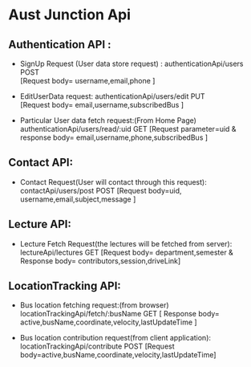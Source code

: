 # Aust Junction Api
			
## Authentication API :

- SignUp Request (User data store request) : 
  authenticationApi/users  POST  
  [Request body= username,email,phone ]

- EditUserData request:
  authenticationApi/users/edit  PUT  
  [Request body= email,username,subscribedBus ]

- Particular User data fetch request:(From Home Page)
  authenticationApi/users/read/:uid  GET
  [Request parameter=uid & response body= email,username,phone,subscribedBus ]


## Contact API: 

- Contact Request(User will contact through this request):
  contactApi/users/post  POST
  [Request body=uid, username,email,subject,message ]


## Lecture API:  
-	Lecture Fetch Request(the lectures will be fetched from server):
	lectureApi/lectures   GET
	[Request body= department,semester & Response body= contributors,session,driveLink]


## LocationTracking API:
-	Bus location fetching request:(from browser)
	locationTrackingApi/fetch/:busName  GET
	[ Response body= active,busName,coordinate,velocity,lastUpdateTime ]



-	Bus location contribution request(from client application):
	locationTrackingApi/contribute    POST
	[Request body=active,busName,coordinate,velocity,lastUpdateTime]



